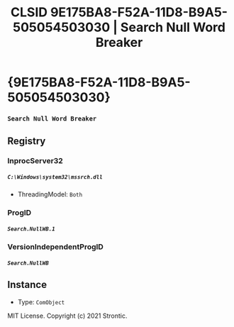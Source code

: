 ﻿---
title: "CLSID 9E175BA8-F52A-11D8-B9A5-505054503030 | Search Null Word Breaker"
excerpt: What is COM-Object CLSID 9E175BA8-F52A-11D8-B9A5-505054503030?
---

# {9E175BA8-F52A-11D8-B9A5-505054503030}

### `Search Null Word Breaker`

## Registry


### InprocServer32

##### `C:\Windows\system32\mssrch.dll`
* ThreadingModel: `Both`

### ProgID

##### `Search.NullWB.1`

### VersionIndependentProgID

##### `Search.NullWB`

## Instance

* Type: `ComObject`

MIT License. Copyright (c) 2021 Strontic.


